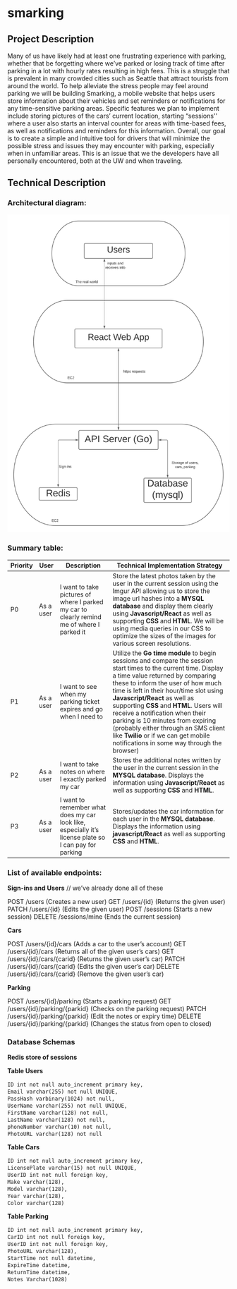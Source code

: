 # smarking

## Project Description

Many of us have likely had at least one frustrating experience with parking, whether that be forgetting where we’ve parked or losing track of time after parking in a lot with hourly rates resulting in high fees. This is a struggle that is prevalent in many crowded cities such as Seattle that attract tourists from around the world. To help alleviate the stress people may feel around parking we will be building Smarking, a mobile website that helps users store information about their vehicles and set reminders or notifications for any time-sensitive parking areas. Specific features we plan to implement include storing pictures of the cars’ current location, starting “sessions'' where a user also starts an interval counter for areas with time-based fees, as well as notifications and reminders for this information. Overall, our goal is to create a simple and intuitive tool for drivers that will minimize the possible stress and issues they may encounter with parking, especially when in unfamiliar areas. This is an issue that we the developers have all personally encountered, both at the UW and when traveling.

## Technical Description

### Architectural diagram:

![image info](./img/diagram.png)

### Summary table:

| Priority  | User      | Description                                                                                           | Technical Implementation Strategy                                                                                                                                                                                                                                                                                                                                                                                                                                                                |
|-----------|-----------|-------------------------------------------------------------------------------------------------------|--------------------------------------------------------------------------------------------------------------------------------------------------------------------------------------------------------------------------------------------------------------------------------------------------------------------------------------------------------------------------------------------------------------------------------------------------------------------------------------------------|
| P0        | As a user | I want to take pictures of where I parked my car to clearly remind me of where I parked it            | Store the latest photos taken by the user in the current session using the Imgur API allowing us to store the image url hashes into a **MYSQL database** and display them clearly using **Javascript/React** as well as supporting **CSS** and **HTML**. We will be using media queries in our CSS to optimize the sizes of the images for various screen resolutions.                                                                                                                                           |
| P1        | As a user | I want to see when my parking ticket expires and go when I need to                                    | Utilize the **Go time module** to begin sessions and compare the session start times to the current time. Display a time value returned by comparing these to inform the user of how much time is left in their hour/time slot using **Javascript/React** as well as supporting **CSS** and **HTML**. Users will receive a notification when their parking is 10 minutes from expiring (probably either through an SMS client like **Twilio** or if we can get mobile notifications in some way through the browser) |
| P2        | As a user | I want to take notes on where I exactly parked my car                                                 | Stores the additional notes written by the user in the current session in the **MYSQL database**. Displays the information using **Javascript/React** as well as supporting **CSS** and **HTML**.                                                                                                                                                                                                                                                                                                                |
| P3        | As a user | I want to remember what does my car look like, especially it’s license plate so I can pay for parking | Stores/updates the car information for each user in the **MYSQL database**. Displays the information using **javascript/React** as well as supporting **CSS** and **HTML**.                                                                                                                                                                                                                                                                                                                                      |

### List of available endpoints:

**Sign-ins and Users**      // we’ve already done all of these

POST /users (Creates a new user)
GET /users/{id} (Returns the given user)
PATCH /users/{id} (Edits the given user)
POST /sessions (Starts a new session)
DELETE /sessions/mine (Ends the current session)

**Cars**

POST /users/{id}/cars (Adds a car to the user’s account)
GET /users/{id}/cars (Returns all of the given user’s cars)
GET /users/{id}/cars/{carid} (Returns the given user’s car)
PATCH /users/{id}/cars/{carid} (Edits the given user’s car)
DELETE /users/{id}/cars/{carid} (Remove the given user’s car)

**Parking**

POST /users/{id}/parking (Starts a parking request)
GET /users/{id}/parking/{parkid} (Checks on the parking request)
PATCH /users/{id}/parking/{parkid} (Edit the notes or expiry time)
DELETE /users/{id}/parking/{parkid} (Changes the status from open to closed)

### Database Schemas

**Redis store of sessions**

**Table Users**

    ID int not null auto_increment primary key,
    Email varchar(255) not null UNIQUE,
    PassHash varbinary(1024) not null,
    UserName varchar(255) not null UNIQUE,
    FirstName varchar(128) not null,
    LastName varchar(128) not null,
    phoneNumber varchar(10) not null,
    PhotoURL varchar(128) not null

**Table Cars**

    ID int not null auto_increment primary key,
    LicensePlate varchar(15) not null UNIQUE,
    UserID int not null foreign key,
    Make varchar(128),
    Model varchar(128),
    Year varchar(128),
    Color varchar(128)

**Table Parking**

    ID int not null auto_increment primary key,
    CarID int not null foreign key,
    UserID int not null foreign key,
    PhotoURL varchar(128),
    StartTime not null datetime,
    ExpireTime datetime,
    ReturnTime datetime,
    Notes Varchar(1028)
